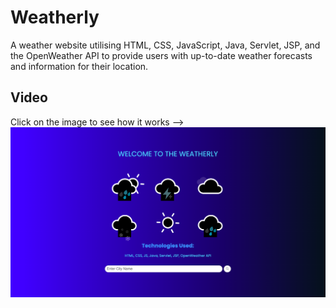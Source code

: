 # Weatherly

A weather website utilising HTML, CSS, JavaScript, Java, Servlet, JSP, and the OpenWeather API to provide users with up-to-date weather forecasts and information for their location.

## Video
Click on the image to see how it works -->
[![Watch the video](https://github.com/KUNDAN-NANDY/Weatherly/blob/main/src/main/webapp/images/Screenshot2.png)](https://www.youtube.com/watch?v=-fQnHtVKGzs)
